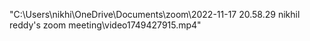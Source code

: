 "C:\Users\nikhi\OneDrive\Documents\zoom\2022-11-17 20.58.29 nikhil reddy's zoom meeting\video1749427915.mp4"
